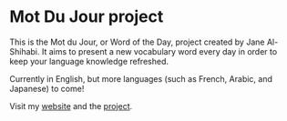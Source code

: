# Mot Du Jour project

This is the Mot du Jour, or Word of the Day, project created by Jane Al-Shihabi. It aims to present a new vocabulary word every day in order to keep your language knowledge refreshed.

Currently in English, but more languages (such as French, Arabic, and Japanese) to come!

Visit my [website](www.jalshihabi.xyz) and the [project](https://mdjapp.netlify.app/).